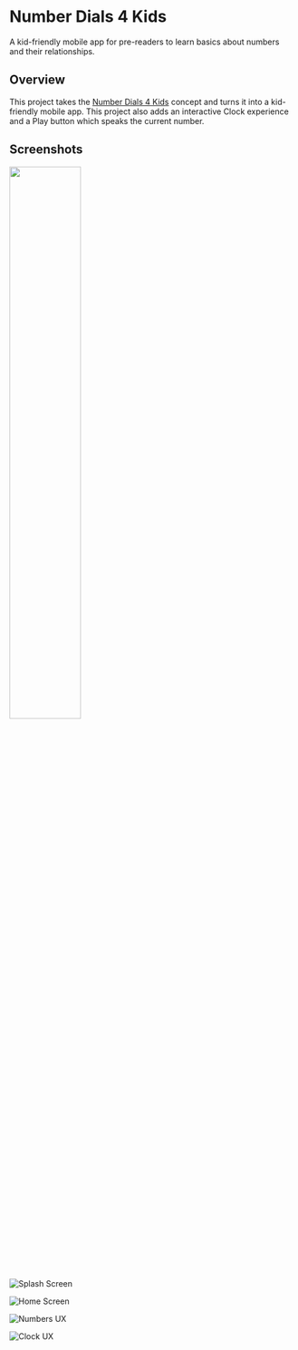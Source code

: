 # Number Dials 4 Kids
A kid-friendly mobile app for pre-readers to learn basics about numbers and their relationships.

## Overview
This project takes the [Number Dials 4 Kids](https://github.com/blairneumann/numberdials4kids.angular) concept and turns it into a kid-friendly mobile app. This project also adds an interactive Clock experience and a Play button which speaks the current number.

## Screenshots
<img src="/../screenshots/img/SplashScreen.png?raw=true" style="width:50% ; height:50%" />

![Splash Screen](/../screenshots/img/SplashScreen.png?raw=true "Splash Screen")

![Home Screen](/../screenshots/img/Home.png?raw=true "Home Screen")

![Numbers UX](/../screenshots/img/Numbers.png?raw=true "Numbers UX")

![Clock UX](/../screenshots/img/Clock.png?raw=true "Clock UX")
